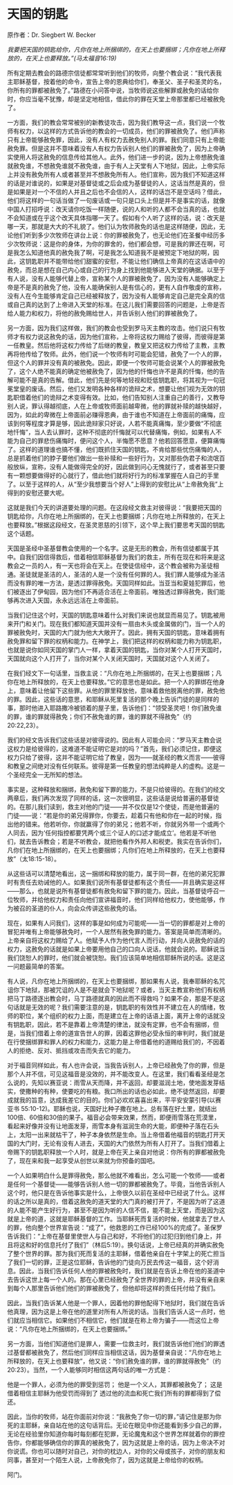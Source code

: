 # 天国的钥匙

原作者：Dr. Siegbert W. Becker

*我要把天国的钥匙给你，凡你在地上所捆绑的，在天上也要捆绑；凡你在地上所释放的，在天上也要释放。”(马太福音16:19)*

所有定期去教会的路德宗信徒都常常听到他们的牧师，向整个教会说：“我代表我主耶稣基督，按着他的命令，宣告上帝的恩典给你们，奉圣父、圣子和圣灵的名，你所有的罪都被赦免了。”路德在小问答中说，当牧师说这些解罪或赦免的话给你时，你应当毫不犹豫，却是坚定地相信，借此你的罪在天堂上帝那里都已经被赦免了。

一方面，我们的教会常常被别的新教徒攻击，因为我们教导这一点，我们说一个牧师有权力，以这样的方式告诉他的教会的一切成员，他们的罪被赦免了。他们声称只有上帝能够赦免罪，因此，没有人有权力去赦免别人的罪。我们同意只有上帝能赦免罪。但是这并不意味着没有人有权力告诉别人他们的罪被赦免了，因为上帝确实使用人将这赦免的信息传给其他人。此外，他们进一步的说，因为上帝想赦免谁就赦免谁，不想赦免谁就不赦免谁，由于有人上天堂有人下地狱，因此，上帝实际上并没有赦免所有人或者甚至并不想赦免所有人。他们宣称，因为我们不知道这样的话是对谁说的，如果是对基督徒或之后会成为基督徒的人，这话当然是真的，但是如果是对一个不信的人并且之后也不会信的人，这样的话岂不是空话吗？借此，他们将这样的一句话当做了一句废话或一句只是口头上但是并不是事实的话，就像中国人打招呼说：改天请你吃饭一样随便，说的人和听的人都不会当真的话，也就不会知道或在乎这个改天具体指哪一天了。假如有个人听了这样的话，说：改天是哪一天，那就是大大的不礼貌了。他们认为牧师赦免的话也是这样随便，因此，无论他们听到多少次牧师在讲台上说：你的罪被赦免了，也无论他们在圣餐中经历多少次牧师说：这是你的身体，为你的罪舍的，他们都会想，可是我的罪还在啊，可是我怎么知道他真的赦免我了啊，可是我怎么知道我不是被预定下地狱的啊，因此，这钥匙职并不能带给他们甜蜜的安慰，不能让他们确信上帝真的在这话语中的赦免，而总是想在自己内心或自己的行为身上找到他能够进入天堂的确据。以至于有人说，没有人能够代替上帝，宣称某个人的罪被赦免了，因为没有人能够确定上帝是不是真的赦免了他，没有人能确保别人是有信心的，更有人自作敬虔的宣称，没有人在今生能够肯定自己已经被释放了，因为没有人能够肯定自己是完全真的信或自己真的达到了上帝进入天堂的标准。在这儿我们需要回答的问题是，上帝是否给人能力和权力，将他的赦免赐给世人，并告诉别人他们的罪被赦免了。

另一方面，因为我们这样做，我们的教会也受到罗马天主教的攻击。他们说只有牧师才有权力说这赦免的话，因为他们宣称，上帝将这权力赐给了彼得，而彼得是第一任教皇。然后他将这权力传给了后继的教皇，教皇又把这权力传给了主教，主教再将他传给了牧师。此外，他们说一个牧师有时可能会犯错，赦免了一个人的罪，但这个人的罪并没有真的被赦免。因此，即便一个牧师可能会说某个人的罪被赦免了，这个人绝不能真的确定他被赦免了，因为他的忏悔也许不是真的忏悔，他的告解可能不是真的告解。借此，他们先是何等地轻视和贬低钥匙职，将其视为一句冠冕堂皇的废话。然后，他们又发明各种各样的诡辩之术，想要让他们视为无效的钥匙职借着他们的诡辩之术变得有效。比如，他们告知别人注重自己的善行，又教导别人说，罪认得越彻底，人在上帝或牧师面前越卑微，他的罪就补赎的越快越好，因为，如此的卑微在上帝面前必赚得恩典，由于谁也不知道在上帝面前的痛悔，应该到何等程度才算是够，因此诡辩家只好说，人若不能真痛悔，至少要做“不彻底地忏悔”，当人去认罪时，这种不彻底的忏悔就可以代替痛悔，例如，如果有人不能为自己的罪悲伤痛悔时，便问这个人，半悔愿不愿意？他若回答愿意，便算痛悔了。这样的道理谁也搞不懂，他们既抓住天国的钥匙，不肯给那些忧伤痛悔的人，总是抓着他们的脖子要他们做出一些补赎和一些好行为，又对那些伪君子和流氓百般放纵，宣称，没有人能做得完全的好，因此做到问心无愧就行了，或者甚至只要有一颗想要做得好的心就行了，借此他们就将好行为的标准掌握在人自己的手里了。以至于这样的人，从“至少我想要当个好人”上得到的安慰比从“上帝赦免我”上得到的安慰还要大呢。

这就是我们今天的讲道要处理的问题。在这段经文救主对彼得说：“我要把天国的钥匙给你，凡你在地上所捆绑的，在天上也要捆绑；凡你在地上所释放的，在天上也要释放。”根据这段经文，在圣灵恩慈的引领下，这个早上我们要思考天国的钥匙这个话题。

天国是圣经中圣基督教会使用的一个名字。这是无形的教会，所有信徒都属于其中。自我们因信得救后，借着相信耶稣基督为我们的救主，所有在现在和将来是这教会之一员的人，有一天也将会在天上。在使徒信经中，这个教会被称为圣徒相通。圣徒就是圣洁的人，圣洁的人是一个没有任何罪的人。我们罪人能够成为圣洁而没有罪的唯一方法，是透过罪得赦免。天国同样如此。当亚当和夏娃犯罪后，他们被逐出了伊甸园，因为他们不再适合活在上帝面前。唯独透过罪得赦免，我们能够再次进入天国，永永远远活在上帝面前。

当我们记住这个时，天国的钥匙意味着什么对我们来说也就显而易见了。钥匙被用来开门和关门。现在我们都知道天国并没有一扇由木头或金属做的门，当一个人的罪被赦免时，天国的大门就为他大大敞开了。因此，拥有天国的钥匙，意味着拥有赦免罪和留下罪的权柄和能力。在神学上，我们把这样的权柄和能力称为钥匙职，也就是说你如同天国的掌门人一样，拿着天国的钥匙，当你对某个人打开天国时，天国就向这个人打开了，当你对某个人关闭天国时，天国就对这个人关闭了。

在我们经文下一句话里，当救主说：“凡你在地上所捆绑的，在天上也要捆绑；凡你在地上所释放的，在天上也要释放。”它的意思也是如此。把一个人的罪绑在他身上，意味着让他留下这些罪。从他的罪里释放他，意味着救他脱离他的罪，赦免他的罪。因此，这些话的意思，和耶稣从死里复活的那个晚上告诉门徒的是同样的事，那时他进入耶路撒冷被锁着的屋子里，告诉他们：“领受圣灵吧！你们赦免谁的罪，谁的罪就得赦免；你们不赦免谁的罪，谁的罪就不得赦免”（约20:22,23）。

我们的经文告诉我们这些话是对彼得说的。因此有人可能会问：“罗马天主教会说这权力是给彼得的，这难道不能证明它是对的吗？”首先，我们必须记住，即便这权力只给了彼得，这并不能证明它给了教皇，因为——就圣经的教义而言——彼得和教皇之间绝对没有任何联系。彼得是第一任教皇的想法纯粹是人的虚构。这是一个圣经完全一无所知的想法。

事实是，这种释放和捆绑，赦免和留下罪的能力，不是只给彼得的。在我们的经文两章后，我们再次发现了同样的话，这一次很明显，这些话是说给普遍的基督徒的。在那儿我们读到，救主对他的门徒——并不仅仅是12个使徒，而是他普遍的门徒——说：“若是你的弟兄得罪你，你要去，趁着只有他和你在一起的时候，指出他的错来。他若听你，你就赢得了你的弟兄；他若不听，你就另外带一个或两个人同去，因为‘任何指控都要凭两个或三个证人的口述才能成立’。他若是不听他们，就去告诉教会；若是不听教会，就把他看作外邦人和税吏。我实在告诉你们，凡你们在地上所捆绑的，在天上也要捆绑；凡你们在地上所释放的，在天上也要释放”（太18:15-18）。

从这些话可以清楚地看出，这一捆绑和释放的能力，属于同一群，在他的弟兄犯罪时有责任去劝诫他的人。如果我们说所有基督徒都有这个责任——并且确实是这样——那么，也就是说所有基督徒都有赦免和留下罪的能力。因此，当基督徒呼召一位牧师，并给他权力和责任向他们宣讲福音时，他们同样给他权力，使他能够，作为被召的圣道的仆人，向会众传讲这些赦免的话。

现在，如果有人问我们，这样的事是如何成为可能呢——当一切的罪都是对上帝的冒犯并唯有上帝能够赦免时，一个人居然有赦免罪的能力。答案是简单而清晰的。上帝亲自将这权力赐给了人。他赋予人作为他代言人而行动，并向人说赦免的话的权力，这赦免的话就是如果上帝要用他自己的口向人说话，他就会说的。耶稣说当我们饶恕人的罪时，他们就会被饶恕。我们应该简单地相信耶稣所说的话。这是这一问题最简单的答案。

有人说，凡你在地上所捆绑的，在天上也要捆绑，那如果有人说，我奉耶稣的名咒诅你下地狱，那被咒诅的人是不是就会下地狱呢？或者，当天主教宣称他们有权柄把马丁路德逐出教会时，马丁路德就真的因此而不得救吗？如果不会，那是不是这句话就是无效的呢？我们需要注意的是，钥匙职的有效性并不建立在人的情绪，牧师的职位，某个组织的权力上面，而是建立在上帝的话语上面，离开上帝的话就没有钥匙职，因此，若不是靠着上帝清楚的律法，就没有定罪，也不会有捆绑，但是，当我们借着上帝的道宣告世人的罪，因着这罪他必受永恒的审判时，我们就是在行使捆绑罪和罪人的权力和能力，这能力是上帝借着他的道赐给我们的，不因着人的拒绝、反对、抵挡或攻击而失去它的能力。

对于福音同样如此，有人也许会说，当我告诉别人，上帝已经赦免了你的罪，但是那个人并不信，可见这福音是没效的，并不能改变人。在这里，我们看看圣经是怎么说的，先知以赛亚说：雨雪从天而降，并不返回，却要滋润土地，使地面发芽结实，使撒种的有种，使要吃的有粮。我口所出的话也必如此，绝不徒然返回，却要成就我的旨意，达成我差它的目的。你们必欢欢喜喜出来，平平安安蒙引导(以赛亚书 55:10-12)。耶稣也说，天国好比种子撒在地上。总有落在好土里，就结出100倍、60倍和30倍的果子。福音必会带来效果，然而，即便雨雪落在荒漠里，看起来好像并没有让地面发芽，雨雪本身有滋润生命的大能，即便种子落在石头上，太阳一出来就枯干了，种子本身依然是生命。当上帝借着他福音的钥匙打开天国的大门时，无论有没有人进去，天国的大门依然为所有人打开了。当我们借着上帝赐下的钥匙职释放一个人时，就是上帝在天上亲自对他说：你所有的罪都被赦免了，现在来和我一起享受从创世以来就为你预备的国吧。

一个人如果明白什么是罪得赦免，那么他就不难看出，怎么可能一个牧师——或者是任何一个基督徒——能够告诉别人他一切的罪都被赦免了。毕竟，当他告诉别人这个时，他只是在告诉他事实是什么，上帝很久以前在圣经中已经说了什么。这样的话之所以是真的，借着这赦免的道天堂的大门真的被打开了，不是因为听了这道的人能不能产生好行为，甚至不是因为听的人信不信，能不能上天堂，而是因为这就是上帝的道，这就是耶稣基督的工作。当耶稣死而复活的时候，他就拿去了世人的罪，他向整个世界宣告说：“成了”，他救恩的工作已经100%的完成了。圣保罗告诉我们：“上帝在基督里使世人与自己和好，不将他们的过犯归到他们身上，并且将这和好的信息托付了我们”（林后5:19）。换句话说，上帝已经真的并确实赦免了整个世界的罪。那为我们死而复活的主耶稣，借着他亲自在十字架上的死亡担当了我们一切的罪，正是这位耶稣，告诉他的门徒向万民去传这一福音，这个好消息。因此，当我们告诉任何人他的罪被赦免时，我们就是在告诉上帝在他的圣道中去告诉这世上每一个人的。那在心里已经赦免了全世界的罪的上帝，并没有亲自来到每个人那里告诉他们他们的罪被赦免了，但他却将这样的责任托付给了我们。

因此，当我们告诉某人他是一个罪人，因着他的罪他配得下地狱时，我们就在告诉他真理，因为这是上帝在他的道里对所有人所说的话。当我们告诉人这一点时，他们就应当相信它。如果他们不相信它，他们就是在称上帝为骗子——而这位上帝说：“凡你在地上所捆绑的，在天上也要捆绑。”

另一方面，当他们知道他们是罪人，需要一位救主时，我们就告诉他们他们的罪透过基督都被赦免了，然后他们同样应当相信这话，因为基督亲自说：“凡你在地上所释放的，在天上也要释放”，他又说：“你们赦免谁的罪，谁的罪就得赦免”（约20:23）。当然，一个人能够同时相信这两句话的唯一方式是：

他是一个罪人，必须为他的罪受到惩罚；
他是一个义人，其罪都被赦免了；
这是借着相信主耶稣为他受罚而得到了
透过他的流血和死亡我们所有的罪都得到了偿还。

因此，当你的牧师，站在你面前对你说：“我赦免了你一切的罪，”请记住是那为你死的主耶稣，亲自站在他的这句话背后。无论在眼见中你还能看到多少自己的罪，无论在经验里你知道你每时每刻都在犯罪，无论魔鬼和这个世界怎样就着你的罪控告你，你都能够确信你的罪真的被赦免了，因为这就是上帝的话，因为上帝决不对你说谎。你也可以随时对自己，对你的枕边人，对你的父母或孩子，对你的朋友和同事，甚至对一个陌生人说，上帝赦免你了，因为这就是上帝给你的权柄。

阿门。

